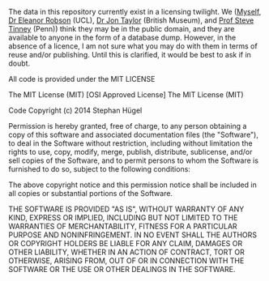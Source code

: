 The data in this repository currently exist in a licensing twilight. We ([Myself](https://www.bartlett.ucl.ac.uk/casa/people/mphil-phd-students/Stephan_Hugel), [Dr Eleanor Robson](http://www.ucl.ac.uk/history/people/academic-staff/eleanor-robson/eleanor-robson) (UCL), [Dr Jon Taylor](http://www.britishmuseum.org/about_us/departments/staff/middle_east/jonathan_taylor.aspx) (British Museum), and [Prof Steve Tinney](http://www.sas.upenn.edu/nelc/people/facultyProfiles.html) (Penn)) think they may be in the public domain, and they are available to anyone in the form of a database dump. However, in the absence of a licence, I am not sure what you may do with them in terms of reuse and/or publishing. Until this is clarified, it would be best to ask if in doubt.

All code is provided under the MIT LICENSE

The MIT License (MIT)
[OSI Approved License]
The MIT License (MIT)

Code Copyright (c) 2014 Stephan Hügel

Permission is hereby granted, free of charge, to any person obtaining a copy
of this software and associated documentation files (the "Software"), to deal
in the Software without restriction, including without limitation the rights
to use, copy, modify, merge, publish, distribute, sublicense, and/or sell
copies of the Software, and to permit persons to whom the Software is
furnished to do so, subject to the following conditions:

The above copyright notice and this permission notice shall be included in
all copies or substantial portions of the Software.

THE SOFTWARE IS PROVIDED "AS IS", WITHOUT WARRANTY OF ANY KIND, EXPRESS OR
IMPLIED, INCLUDING BUT NOT LIMITED TO THE WARRANTIES OF MERCHANTABILITY,
FITNESS FOR A PARTICULAR PURPOSE AND NONINFRINGEMENT. IN NO EVENT SHALL THE
AUTHORS OR COPYRIGHT HOLDERS BE LIABLE FOR ANY CLAIM, DAMAGES OR OTHER
LIABILITY, WHETHER IN AN ACTION OF CONTRACT, TORT OR OTHERWISE, ARISING FROM,
OUT OF OR IN CONNECTION WITH THE SOFTWARE OR THE USE OR OTHER DEALINGS IN
THE SOFTWARE.
